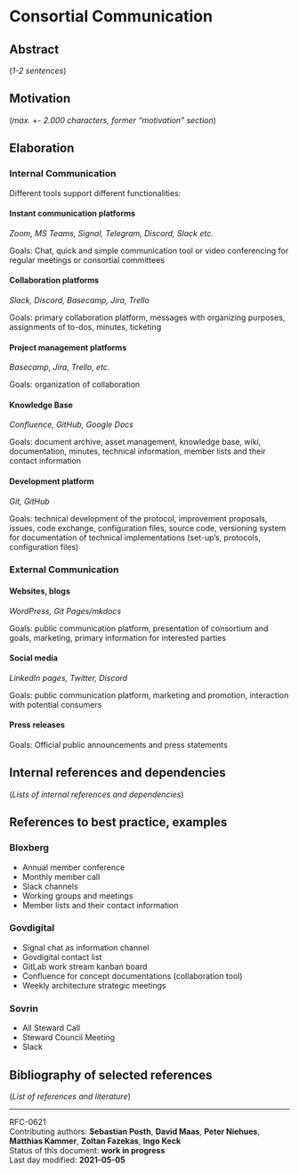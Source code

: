 # Consortial Communication

## Abstract

(*1-2 sentences*)  

## Motivation

(*max. +- 2.000 characters, former “motivation” section*)
    
## Elaboration

### Internal Communication

Different tools support different functionalities:

#### Instant communication platforms

*Zoom, MS Teams, Signal, Telegram, Discord, Slack etc.* 

Goals: Chat, quick and simple communication tool or video conferencing for regular meetings or consortial committees

#### Collaboration platforms

*Slack, Discord, Basecamp, Jira, Trello*

Goals: primary collaboration platform, messages with organizing purposes, assignments of to-dos, minutes, ticketing

#### Project management platforms

*Basecamp, Jira, Trello, etc.*

Goals: organization of collaboration

#### Knowledge Base

*Confluence, GitHub, Google Docs* 

Goals: document archive, asset management, knowledge base, wiki, documentation, minutes, technical information, member lists and their contact information

#### Development platform

*Git, GitHub*

Goals: technical development of the protocol, improvement proposals, issues, code exchange, configuration files, source code, versioning system for documentation of technical implementations (set-up’s, protocols, configuration files)

### External Communication

#### Websites, blogs

*WordPress, Git Pages/mkdocs*

Goals: public communication platform, presentation of consortium and goals, marketing, primary information for interested parties

#### Social media

*LinkedIn pages, Twitter, Discord*

Goals: public communication platform, marketing and promotion, interaction with potential consumers

#### Press releases

Goals: Official public announcements and press statements 

## Internal references and dependencies

(*Lists of internal references and dependencies*)
    
## References to best practice, examples  

### Bloxberg

- Annual member conference
- Monthly member call 
- Slack channels
- Working groups and meetings
- Member lists and their contact information

### Govdigital

- Signal chat as information channel
- Govdigital contact list
- GitLab work stream kanban board
- Confluence for concept documentations (collaboration tool)
- Weekly architecture strategic meetings

### Sovrin

- All Steward Call
- Steward Council Meeting
- Slack

## Bibliography of selected references

(*List of references and literature*)

________

RFC-0621   
Contributing authors: **Sebastian Posth**, **David Maas**, **Peter Niehues**, **Matthias Kammer**, **Zoltan Fazekas**, **Ingo Keck**   
Status of this document: **work in progress**  
Last day modified: **2021-05-05**